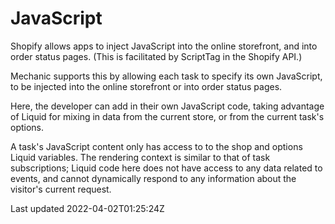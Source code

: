 # JavaScript

Shopify allows apps to inject JavaScript into the online storefront, and into order status pages. (This is facilitated by ScriptTag in the Shopify API.)

Mechanic supports this by allowing each task to specify its own JavaScript, to be injected into the online storefront or into order status pages.

Here, the developer can add in their own JavaScript code, taking advantage of Liquid for mixing in data from the current store, or from the current task's options.

A task's JavaScript content only has access to to the shop and options Liquid variables. The rendering context is similar to that of task subscriptions; Liquid code here does not have access to any data related to events, and cannot dynamically respond to any information about the visitor's current request.

Last updated 2022-04-02T01:25:24Z
